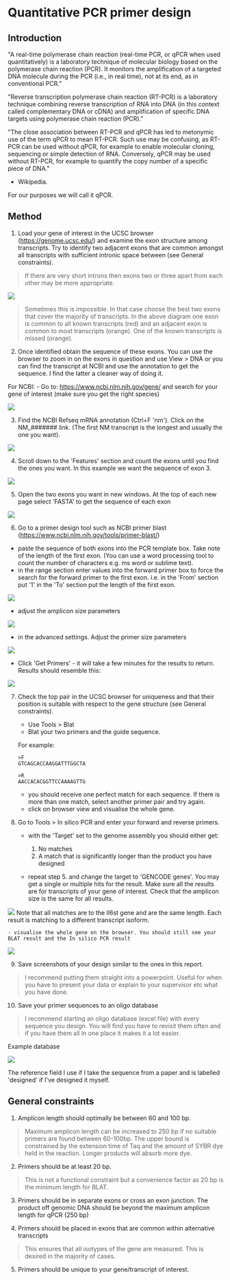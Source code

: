 # Quantitative PCR primer design

## Introduction
"A real-time polymerase chain reaction (real-time PCR, or qPCR when used quantitatively) is a laboratory technique of molecular biology based on the polymerase chain reaction (PCR). It monitors the amplification of a targeted DNA molecule during the PCR (i.e., in real time), not at its end, as in conventional PCR." 

"Reverse transcription polymerase chain reaction (RT-PCR) is a laboratory technique combining reverse transcription of RNA into DNA (in this context called complementary DNA or cDNA) and amplification of specific DNA targets using polymerase chain reaction (PCR)."

"The close association between RT-PCR and qPCR has led to metonymic use of the term qPCR to mean RT-PCR. Such use may be confusing, as RT-PCR can be used without qPCR, for example to enable molecular cloning, sequencing or simple detection of RNA. Conversely, qPCR may be used without RT-PCR, for example to quantify the copy number of a specific piece of DNA."

- Wikipedia.

For our purposes we will call it qPCR.


## Method

1. Load your gene of interest in the UCSC browser (https://genome.ucsc.edu/) and examine the exon structure among transcripts. Try to identify two adjacent exons that are common amongst all transcripts with sufficient intronic space between (see General constraints). 

>If there are very short introns then exons two or three apart from each other may be more appropriate. 

![](./images/1.bmp)

>Sometimes this is impossible. In that case choose the best two exons that cover the majority of transcripts. In the above diagram one exon is common to all known transcripts (red) and an adjacent exon is common to most transcripts (orange). One of the known transcripts is missed (orange).

2. Once identified obtain the sequence of these exons. You can use the browser to zoom in on the exons in question and use View > DNA or you can find the transcript at NCBI and use the annotation to get the sequence. I find the latter a cleaner way of doing it.

For NCBI:
	- Go to: https://www.ncbi.nlm.nih.gov/gene/ and search for your gene of interest (make sure you get the right species)

![](./images/2.bmp)
<br />

3. Find the NCBI Refseq mRNA annotation (Ctrl+F 'nm'). Click on the NM_####### link. (The first NM transcript is the longest and usually the one you want).

![](./images/3.bmp)

4. Scroll down to the 'Features' section and count the exons until you find the ones you want. In this example we want the sequence of exon 3.

![](./images/4.bmp)
<br />

5. Open the two exons you want in new windows. At the top of each new page select 'FASTA' to get the sequence of each exon

![](./images/5.bmp)

6. Go to a primer design tool such as NCBI primer blast (https://www.ncbi.nlm.nih.gov/tools/primer-blast/)

- paste the sequence of both exons into the PCR template box. Take note of the length of the first exon. (You can use a word processing tool to count the number of characters e.g. ms word or sublime text).
- in the range section enter values into the forward primer box to force the search for the forward primer to the first exon. i.e. in the 'From' section put '1' in the 'To' section put the length of the first exon.

![](./images/6.bmp)

- adjust the amplicon size parameters

![](./images/7.bmp)

- in the advanced settings. Adjust the primer size parameters

![](./images/8.bmp)

- Click 'Get Primers' - it will take a few minutes for the results to return. Results should resemble this:

![](./images/9.bmp)

7. Check the top pair in the UCSC browser for uniqueness and that their position is suitable with respect to the gene structure (see General constraints).
	- Use Tools > Blat
	- Blat your two primers and the guide sequence.

	For example:
	```
	>F
	GTCAGCACCAAGGATTTGGCTA

	>R
	AACCACACGGTTCCAAAAGTTG
	```

	- you should receive one perfect match for each sequence. If there is more than one match, select another primer pair and try again. 
	- click on browser view and visualise the whole gene. 

8. Go to Tools > In silico PCR and enter your forward and reverse primers.
	- with the 'Target' set to the genome assembly you should either get:
		1. No matches
		2. A match that is significantly longer than the product you have designed

	- repeat step 5. and change the target to 'GENCODE genes'. You may get a single or multiple hits for the result. Make sure all the results are for transcripts of your gene of interest. Check that the amplicon size is the same for all results.

![](./images/13.bmp)
Note that all matches are to the Il6st gene and are the same length. Each result is matching to a different transcript isoform.

	- visualise the whole gene on the browser. You should still see your BLAT result and the In silico PCR result

![](./images/10.bmp)

9. Save screenshots of your design similar to the ones in this report. 
>I recommend putting them straight into a powerpoint. Useful for when you have to present your data or explain to your supervisor etc what you have done.

10. Save your primer sequences to an oligo database
> I recommend starting an oligo database (excel file) with every sequence you design. You will find you have to revisit them often and if you have them all in one place it makes it a lot easier. 

Example database

![](./images/11.bmp)

The reference field I use if I take the sequence from a paper and is labelled 'designed' if I've designed it myself.

## General constraints

1. Amplicon length should optimally be between 60 and 100 bp.

>Maximum amplicon length can be increased to 250 bp if no suitable primers are found between 60-100bp. The upper bound is constrained by the extension time of Taq and the amount of SYBR dye held in the reaction. Longer products will absorb more dye.

2. Primers should be at least 20 bp.

>This is not a functional constraint but a convenience factor as 20 bp is the minimum length for BLAT.

3. Primers should be in separate exons or cross an exon junction. The product off genomic DNA should be beyond the maximum amplicon length for qPCR (250 bp)

4. Primers should be placed in exons that are common within alternative transcripts

>This ensures that all isotypes of the gene are measured. This is desired in the majority of cases. 

5. Primers should be unique to your gene/transcript of interest.


